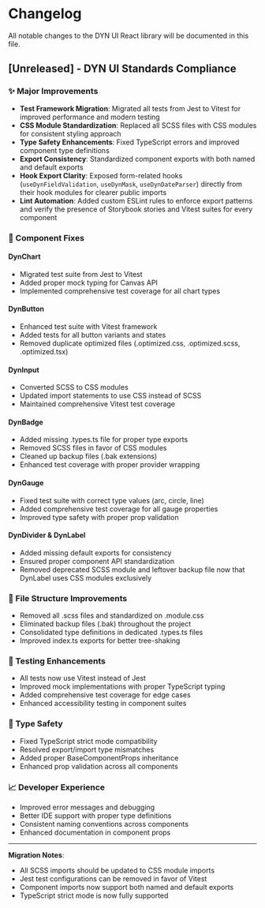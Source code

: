 # Changelog

All notable changes to the DYN UI React library will be documented in this file.

## [Unreleased] - DYN UI Standards Compliance

### ✨ Major Improvements
- **Test Framework Migration**: Migrated all tests from Jest to Vitest for improved performance and modern testing
- **CSS Module Standardization**: Replaced all SCSS files with CSS modules for consistent styling approach
- **Type Safety Enhancements**: Fixed TypeScript errors and improved component type definitions
- **Export Consistency**: Standardized component exports with both named and default exports
- **Hook Export Clarity**: Exposed form-related hooks (`useDynFieldValidation`, `useDynMask`, `useDynDateParser`) directly from their hook modules for clearer public imports
- **Lint Automation**: Added custom ESLint rules to enforce export patterns and verify the presence of Storybook stories and Vitest suites for every component

### 🔧 Component Fixes

#### DynChart
- Migrated test suite from Jest to Vitest
- Added proper mock typing for Canvas API
- Implemented comprehensive test coverage for all chart types

#### DynButton
- Enhanced test suite with Vitest framework
- Added tests for all button variants and states
- Removed duplicate optimized files (.optimized.css, .optimized.scss, .optimized.tsx)

#### DynInput
- Converted SCSS to CSS modules
- Updated import statements to use CSS instead of SCSS
- Maintained comprehensive Vitest test coverage

#### DynBadge
- Added missing .types.ts file for proper type exports
- Removed SCSS files in favor of CSS modules
- Cleaned up backup files (.bak extensions)
- Enhanced test coverage with proper provider wrapping

#### DynGauge
- Fixed test suite with correct type values (arc, circle, line)
- Added comprehensive test coverage for all gauge properties
- Improved type safety with proper prop validation

#### DynDivider & DynLabel
- Added missing default exports for consistency
- Ensured proper component API standardization
- Removed deprecated SCSS module and leftover backup file now that DynLabel uses CSS modules exclusively

### 📁 File Structure Improvements
- Removed all .scss files and standardized on .module.css
- Eliminated backup files (.bak) throughout the project
- Consolidated type definitions in dedicated .types.ts files
- Improved index.ts exports for better tree-shaking

### 🧪 Testing Enhancements
- All tests now use Vitest instead of Jest
- Improved mock implementations with proper TypeScript typing
- Added comprehensive test coverage for edge cases
- Enhanced accessibility testing in component suites

### 🎯 Type Safety
- Fixed TypeScript strict mode compatibility
- Resolved export/import type mismatches
- Added proper BaseComponentProps inheritance
- Enhanced prop validation across all components

### 📈 Developer Experience
- Improved error messages and debugging
- Better IDE support with proper type definitions
- Consistent naming conventions across components
- Enhanced documentation in component props

---

**Migration Notes**: 
- All SCSS imports should be updated to CSS module imports
- Jest test configurations can be removed in favor of Vitest
- Component imports now support both named and default exports
- TypeScript strict mode is now fully supported